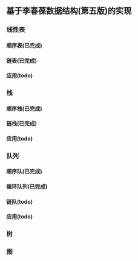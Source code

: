 ## 基于李春葆数据结构(第五版)的实现
### 线性表
#### 顺序表(已完成)
#### 链表(已完成)
#### 应用(todo)
### 栈
#### 顺序栈(已完成)
#### 链栈(已完成)
#### 应用(todo)
### 队列
#### 顺序队(已完成)
#### 循环队列(已完成)
#### 链队(todo)
#### 应用(todo)
### 树
### 图

